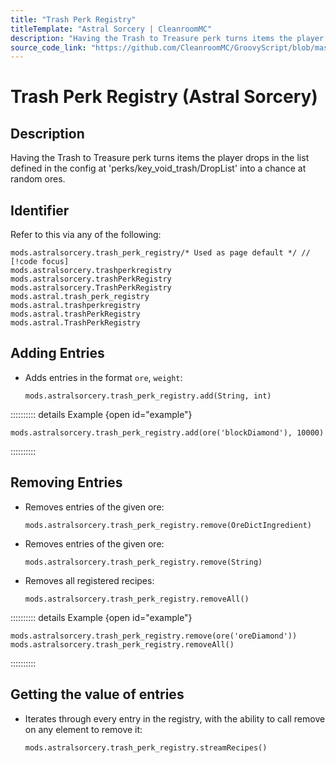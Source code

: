 ```yaml
---
title: "Trash Perk Registry"
titleTemplate: "Astral Sorcery | CleanroomMC"
description: "Having the Trash to Treasure perk turns items the player drops in the list defined in the config at 'perks/key_void_trash/DropList' into a chance at random ores."
source_code_link: "https://github.com/CleanroomMC/GroovyScript/blob/master/src/main/java/com/cleanroommc/groovyscript/compat/mods/astralsorcery/OreChance.java"
---
```


# Trash Perk Registry (Astral Sorcery)

## Description

Having the Trash to Treasure perk turns items the player drops in the list defined in the config at 'perks/key_void_trash/DropList' into a chance at random ores.

## Identifier

Refer to this via any of the following:

```groovy:no-line-numbers {1}
mods.astralsorcery.trash_perk_registry/* Used as page default */ // [!code focus]
mods.astralsorcery.trashperkregistry
mods.astralsorcery.trashPerkRegistry
mods.astralsorcery.TrashPerkRegistry
mods.astral.trash_perk_registry
mods.astral.trashperkregistry
mods.astral.trashPerkRegistry
mods.astral.TrashPerkRegistry
```


## Adding Entries

- Adds entries in the format `ore`, `weight`:

    ```groovy:no-line-numbers
    mods.astralsorcery.trash_perk_registry.add(String, int)
    ```

:::::::::: details Example {open id="example"}
```groovy:no-line-numbers
mods.astralsorcery.trash_perk_registry.add(ore('blockDiamond'), 10000)
```

::::::::::

## Removing Entries

- Removes entries of the given ore:

    ```groovy:no-line-numbers
    mods.astralsorcery.trash_perk_registry.remove(OreDictIngredient)
    ```

- Removes entries of the given ore:

    ```groovy:no-line-numbers
    mods.astralsorcery.trash_perk_registry.remove(String)
    ```

- Removes all registered recipes:

    ```groovy:no-line-numbers
    mods.astralsorcery.trash_perk_registry.removeAll()
    ```

:::::::::: details Example {open id="example"}
```groovy:no-line-numbers
mods.astralsorcery.trash_perk_registry.remove(ore('oreDiamond'))
mods.astralsorcery.trash_perk_registry.removeAll()
```

::::::::::

## Getting the value of entries

- Iterates through every entry in the registry, with the ability to call remove on any element to remove it:

    ```groovy:no-line-numbers
    mods.astralsorcery.trash_perk_registry.streamRecipes()
    ```

